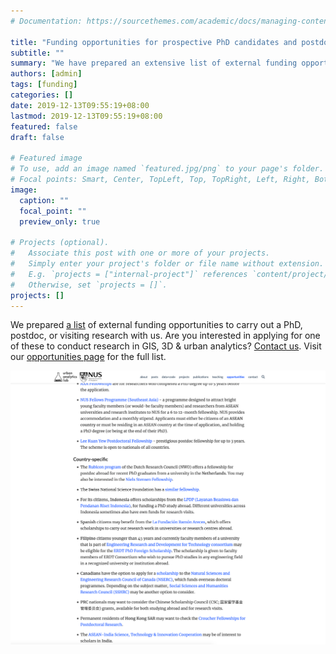 ```yaml
---
# Documentation: https://sourcethemes.com/academic/docs/managing-content/

title: "Funding opportunities for prospective PhD candidates and postdoctoral researchers"
subtitle: ""
summary: "We have prepared an extensive list of external funding opportunities"
authors: [admin]
tags: [funding]
categories: []
date: 2019-12-13T09:55:19+08:00
lastmod: 2019-12-13T09:55:19+08:00
featured: false
draft: false

# Featured image
# To use, add an image named `featured.jpg/png` to your page's folder.
# Focal points: Smart, Center, TopLeft, Top, TopRight, Left, Right, BottomLeft, Bottom, BottomRight.
image:
  caption: ""
  focal_point: ""
  preview_only: true

# Projects (optional).
#   Associate this post with one or more of your projects.
#   Simply enter your project's folder or file name without extension.
#   E.g. `projects = ["internal-project"]` references `content/project/deep-learning/index.md`.
#   Otherwise, set `projects = []`.
projects: []
---
```


We prepared [a list](/openings/) of external funding opportunities to carry out a PhD, postdoc, or visiting research with us.
Are you interested in applying for one of these to conduct research in GIS, 3D & urban analytics?
[Contact us](/#contact).
Visit our [opportunities page](/openings/) for the full list.

![](featured.png)
